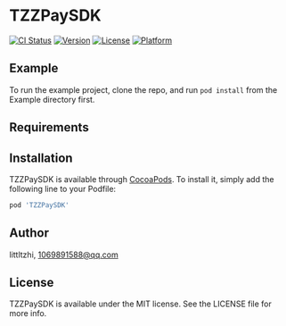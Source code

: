 # TZZPaySDK

[![CI Status](https://img.shields.io/travis/littltzhi/TZZPaySDK.svg?style=flat)](https://travis-ci.org/littltzhi/TZZPaySDK)
[![Version](https://img.shields.io/cocoapods/v/TZZPaySDK.svg?style=flat)](https://cocoapods.org/pods/TZZPaySDK)
[![License](https://img.shields.io/cocoapods/l/TZZPaySDK.svg?style=flat)](https://cocoapods.org/pods/TZZPaySDK)
[![Platform](https://img.shields.io/cocoapods/p/TZZPaySDK.svg?style=flat)](https://cocoapods.org/pods/TZZPaySDK)

## Example

To run the example project, clone the repo, and run `pod install` from the Example directory first.

## Requirements

## Installation

TZZPaySDK is available through [CocoaPods](https://cocoapods.org). To install
it, simply add the following line to your Podfile:

```ruby
pod 'TZZPaySDK'
```

## Author

littltzhi, 1069891588@qq.com

## License

TZZPaySDK is available under the MIT license. See the LICENSE file for more info.
